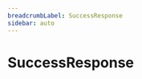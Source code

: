 ```yaml
---
breadcrumbLabel: SuccessResponse
sidebar: auto
---
```


# SuccessResponse

<ProxySummary/>

<ApiDocs/>
